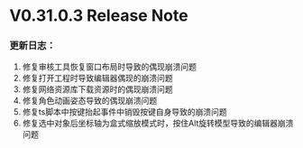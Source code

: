 # V0.31.0.3 Release Note

### 更新日志：

1. 修复审核工具恢复窗口布局时导致的偶现崩溃问题
2. 修复打开工程时导致编辑器偶现的崩溃问题
3. 修复网络资源库下载资源时的偶现崩溃问题
4. 修复角色动画姿态导致的偶现崩溃问题
5. 修复ts脚本中按键抬起事件中销毁按键自身导致的崩溃问题
6. 修复选中对象后坐标轴为盒式缩放模式时，按住Alt旋转模型导致的编辑器崩溃问题

